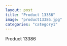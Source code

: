 ```yaml
---
layout: post
title: "Product 13386"
image: "product13386.jpg"
categories: "category1"
---
```

Product 13386
